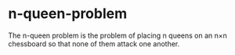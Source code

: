 # n-queen-problem
The n-queen problem is the problem of placing n queens on an n×n chessboard so that none of them attack one another.
